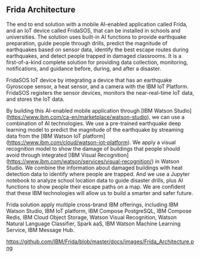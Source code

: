 
## Frida Architecture

The end to end solution with a mobile AI-enabled application called Frida, and an IoT device called FridaSOS, that can be installed in schools and universities. The solution uses built-in AI functions to provide earthquake preparation, guide people through drills, predict the magnitude of earthquakes based on sensor data, identify the best escape routes during earthquakes, and detect people trapped in damaged classrooms. It is a first-of-a-kind complete solution for providing data collection, monitoring, notifications, and guidance before, during, and after a disaster.

FridaSOS IoT device by integrating a device that has an earthquake Gyroscope sensor, a heat sensor, and a camera with the IBM IoT Platform. FridaSOS registers the sensor devices, monitors the near-real-time IoT data, and stores the IoT data. 

By building this AI-enabled mobile application through [IBM Watson Studio] (https://www.ibm.com/ca-en/marketplace/watson-studio), we can use a combination of AI technologies. We use a pre-trained earthquake deep learning model to predict the magnitude of the earthquake by streaming data from the [IBM Watson IoT platform] (https://www.ibm.com/cloud/watson-iot-platform). We apply a visual recognition model to show the damage of buildings that people should avoid through integrated [IBM Visual Recognition] (https://www.ibm.com/watson/services/visual-recognition/) in Watson Studio. We combine the information about damaged buildings with heat detection data to identify where people are trapped. And we use a Jupyter notebook to analyze school location data to guide disaster drills, plus AI functions to show people their escape paths on a map. We are confident that these IBM technologies will allow us to build a smarter and safer future.

Frida solution apply multiple cross-brand IBM offerings, including IBM Watson Studio, IBM IoT platform, IBM Compose PostgreSQL, IBM Compose Redis, IBM Cloud Object Storage, Watson Visual Recognition, Watson Natural Language Classifier, Spark aaS, IBM Watson Machine Learning Service, IBM Message Hub. 

https://github.com/IBM/Frida/blob/master/docs/images/Frida_Architecture.png
